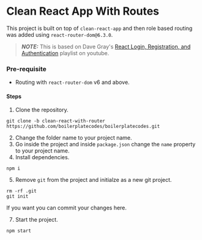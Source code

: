 # Clean React App With Routes

This project is built on top of `clean-react-app` and then role based routing was added using `react-router-dom@6.3.0`.

> **_NOTE:_** This is based on Dave Gray's [React Login, Registration, and Authentication](https://www.youtube.com/watch?v=oUZjO00NkhY&list=PL0Zuz27SZ-6PRCpm9clX0WiBEMB70FWwd&index=3) playlist on youtube.

### Pre-requisite
- Routing with `react-router-dom` v6 and above.

#### Steps
1. Clone the repository.
```
git clone -b clean-react-with-router https://github.com/boilerplatecodes/boilerplatecodes.git
```
2. Change the folder name to your project name. 
3. Go inside the project and inside `package.json` change the `name` property to your project name.
4. Install dependencies.
```
npm i
```
5. Remove `git` from the project and initialze as a new git project.
```
rm -rf .git
git init
```
If you want you can commit your changes here.


7. Start the project.
```
npm start
```